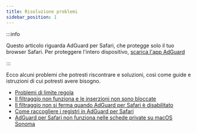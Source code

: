 ```yaml
---
title: Risoluzione problemi
sidebar_position: 1
---
```


:::info

Questo articolo riguarda AdGuard per Safari, che protegge solo il tuo browser Safari. Per proteggere l'intero dispositivo, [scarica l'app AdGuard](https://agrd.io/download-kb-adblock)

:::

Ecco alcuni problemi che potresti riscontrare e soluzioni, così come guide e istruzioni di cui potresti avere bisogno.

- [Problemi di limite regola](/adguard-for-safari/solving-problems/rule-limit.md)
- [Il filtraggio non funziona e le inserzioni non sono bloccate](/adguard-for-safari/solving-problems/ads-not-blocked.md)
- [Il filtraggio non si ferma quando AdGuard per Safari è disabilitato](/adguard-for-safari/solving-problems/filters-after-disable.md)
- [Come raccogliere i registri in AdGuard per Safari](/adguard-for-safari/solving-problems/logs.md)
- [AdGuard per Safari non funziona nelle schede private su macOS Sonoma](/adguard-for-safari/solving-problems/private-sonoma.md)
